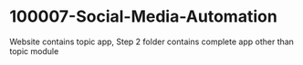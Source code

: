 # 100007-Social-Media-Automation
Website contains topic app,
Step 2 folder contains complete app other than topic module 
